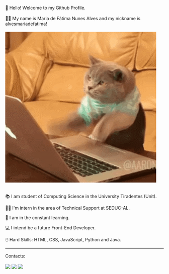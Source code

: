 👋 Hello! Welcome to my Github Profile.
<br>
<br>
👩‍💻 My name is Maria de Fátima Nunes Alves and my nickname is alvesmariadefatima!
<br>
<br>
<img src="cat-typing-12.gif">
<br>
<br>
<p>📚 I am student of Computing Science in the University Tiradentes (Unit).</p>
<p>👩‍💻 I'm intern in the area of Technical Support at SEDUC-AL.</p>
<p>🚀 I am in the constant learning.</p>
<p>💻 I intend be a future Front-End Developer.</p>
<p>🖱️ Hard Skills: HTML, CSS, JavaScript, Python and Java.</p>
<hr>

<div>
Contacts: 
<br>
<br>
<a href="https://instagram.com/devmariadefatima" target="_blank"><img src="https://img.shields.io/badge/-Instagram-%23E4405F?style=for-the-badge&logo=instagram&logoColor=white" target="_blank"></a>
<a href = "mailto:mnunesalves334@gmail.com"><img src="https://img.shields.io/badge/Gmail-D14836?style=for-the-badge&logo=gmail&logoColor=white" target="_blank"></a>
<a href="https://www.linkedin.com/in/maria-de-fatima-nunes-alves" target="_blank"><img src="https://img.shields.io/badge/-LinkedIn-%230077B5?style=for-the-badge&logo=linkedin&logoColor=white" target="_blank"></a>   
</div>
